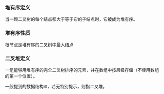 ### 堆有序定义

当一颗二叉树的每个结点都大于等于它的子结点时，它被成为堆有序。

### 堆有序性质

根节点是堆有序的二叉树中最大结点

### 二叉堆定义

一组能够用堆有序的完全二叉树排序的元素，并在数组中按层级存储（不使用数组的第一个位置）。

一般提到的数据结构`堆`，若无特别提示，则指二叉堆。